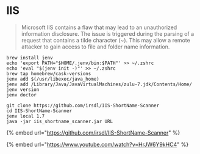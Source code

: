 # IIS

> Microsoft IIS contains a flaw that may lead to an unauthorized information disclosure. The issue is triggered during the parsing of a request that contains a tilde character (\~). This may allow a remote attacker to gain access to file and folder name information.

```
brew install jenv
echo 'export PATH="$HOME/.jenv/bin:$PATH"' >> ~/.zshrc
echo 'eval "$(jenv init -)"' >> ~/.zshrc
brew tap homebrew/cask-versions
jenv add $(/usr/libexec/java_home)
jenv add /Library/Java/JavaVirtualMachines/zulu-7.jdk/Contents/Home/
jenv version
jenv doctor
```

```
git clone https://github.com/irsdl/IIS-ShortName-Scanner
cd IIS-ShortName-Scanner
jenv local 1.7
java -jar iis_shortname_scanner.jar URL
```

{% embed url="https://github.com/irsdl/IIS-ShortName-Scanner" %}

{% embed url="https://www.youtube.com/watch?v=HrJW6Y9kHC4" %}


